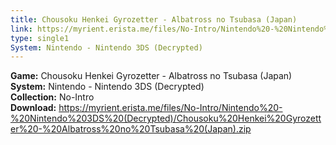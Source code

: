 ```yaml
---
title: Chousoku Henkei Gyrozetter - Albatross no Tsubasa (Japan)
link: https://myrient.erista.me/files/No-Intro/Nintendo%20-%20Nintendo%203DS%20(Decrypted)/Chousoku%20Henkei%20Gyrozetter%20-%20Albatross%20no%20Tsubasa%20(Japan).zip
type: single1
System: Nintendo - Nintendo 3DS (Decrypted)
---
```

<b>Game:</b> Chousoku Henkei Gyrozetter - Albatross no Tsubasa (Japan)<br>
<b>System:</b> Nintendo - Nintendo 3DS (Decrypted)<br>
<b>Collection:</b> No-Intro<br>
<b>Download:</b> https://myrient.erista.me/files/No-Intro/Nintendo%20-%20Nintendo%203DS%20(Decrypted)/Chousoku%20Henkei%20Gyrozetter%20-%20Albatross%20no%20Tsubasa%20(Japan).zip